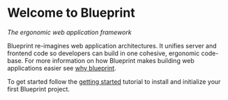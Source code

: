 # Welcome to Blueprint
*The ergonomic web application framework*

Blueprint re-imagines web application architectures. It unifies server and frontend code so developers can build in one cohesive, ergonomic code-base. For more information on how Blueprint makes building web applications easier see [why blueprint](./whyBlueprint.md).

To get started follow the [getting started](./gettingStarted.md) tutorial to install and initialize your first Blueprint project. 